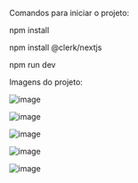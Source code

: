 Comandos para iniciar o projeto:

npm install

npm install @clerk/nextjs

npm run dev

Imagens do projeto: 


![image](https://github.com/user-attachments/assets/29561589-4ebc-43ea-bf2b-74c50ee9f9ae)

![image](https://github.com/user-attachments/assets/345eb954-bb0d-4e29-b4e2-1c8ea50a86d2)

![image](https://github.com/user-attachments/assets/4a2997ef-9335-494f-966a-2dcb0e881188)

![image](https://github.com/user-attachments/assets/a6df46ed-a561-4621-ad05-321d4465eb9d)

![image](https://github.com/user-attachments/assets/91b2fd52-2282-4129-9d5e-343c24274f2f)
